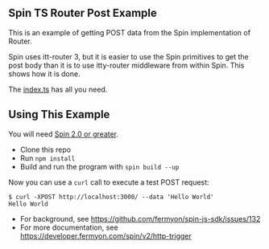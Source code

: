 ## Spin TS Router Post Example

This is an example of getting POST data from the Spin implementation of Router.

Spin uses itt-router 3, but it is easier to use the Spin primitives to get the post body than it is to use itty-router middleware from within Spin. This shows how it is done.

The [index.ts](https://github.com/technosophos/ts-router-post/blob/main/src/index.ts) has all you need.

## Using This Example

You will need [Spin 2.0 or greater](https://developer.fermyon.com/spin).

* Clone this repo
* Run `npm install`
* Build and run the program with `spin build --up`

Now you can use a `curl` call to execute a test POST request:

```console
$ curl -XPOST http://localhost:3000/ --data 'Hello World'
Hello World
```

* For background, see https://github.com/fermyon/spin-js-sdk/issues/132
* For more documentation, see https://developer.fermyon.com/spin/v2/http-trigger
